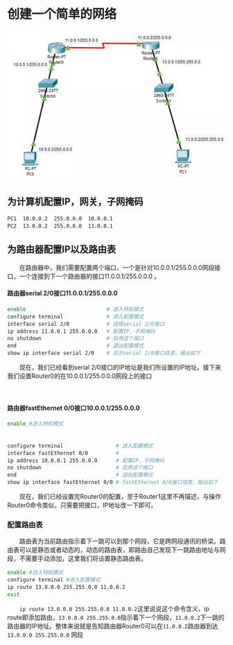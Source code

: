 # 创建一个简单的网络

​![image-11](assets/net-img-image-11-20240506113827-atk9ajs.webp)​

## 为计算机配置IP，网关，子网掩码

```bash
PC1  10.0.0.2  255.0.0.0  10.0.0.1
PC2  13.0.0.2  255.0.0.0  13.0.0.1
```

## 为路由器配置IP以及路由表

　　在路由器中，我们需要配置两个端口，一个是针对10.0.0.1/255.0.0.0网段接口，一个连接到下一个路由器的接口11.0.0.1/255.0.0.0 。

#### 路由器serial 2/0接口11.0.0.1/255.0.0.0

```bash
enable                          # 进入特权模式
configure terminal              # 进入配置模式
interface serial 2/0            # 选择serial 2/0接口
ip address 11.0.0.1 255.0.0.0   # 配置IP，子网掩码
no shutdown                     # 启用这个接口
end                             # 退出配置模式
show ip interface serial 2/0    # 显示serial 2/0接口信息，输出如下
```

　　现在，我们已经看到serial 2/0接口的IP地址是我们所设置的IP地址。接下来我们设置Router0的在10.0.0.1/255.0.0.0网段上的接口

　　‍

#### 路由器fastEthernet 0/0接口10.0.0.1/255.0.0.0

```bash
enable #进入特权模式


configure terminal                 # 进入配置模式
interface fastEthernet 0/0         # 
ip address 10.0.0.1 255.0.0.0      # 配置IP，子网掩码
no shutdown                        # 启用这个接口
end                                # 退出配置模式
show ip interface fastEthernet 0/0 # fastEthernet 0/0接口信息，输出如下
```

　　现在，我们已经设置完Router0的配置，至于Router1这里不再描述，与操作Router0命令类似，只需要把接口，IP地址改一下即可。

### 配置路由表

　　路由表为当前路由指示着下一跳可以到那个网段，它是跨网段通讯的桥梁。路由表可以是静态或者动态的，动态的路由表，即路由自己发现下一跳路由地址与网段，不需要手动添加，这里我们将设置静态路由表。

```bash
enable #进入特权模式
configure terminal #进入配置模式
ip route 13.0.0.0 255.255.0.0 11.0.0.2 
exit
```

　　​`ip route 13.0.0.0 255.255.0.0 11.0.0.2`​ 这里说说这个命令含义，ip route即添加路由，`13.0.0.0 255.255.0.0`​ 指示着下一个网段，`11.0.0.2`​ 下一跳的路由器的IP地址。整体来说就是告知路由器Router0可以在`11.0.0.2`​ 路由器到达`13.0.0.0 255.255.0.0`​ 网段

　　‍
